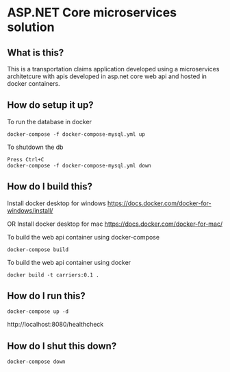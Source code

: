 # ASP.NET Core microservices solution

## What is this? 
This is a transportation claims application developed using a 
microservices architetcure with apis developed in asp.net core web api 
and hosted in docker containers.

## How do setup it up?
To run the database in docker
```
docker-compose -f docker-compose-mysql.yml up
```

To shutdown the db
```
Press Ctrl+C
docker-compose -f docker-compose-mysql.yml down
```

## How do I build this?
Install docker desktop for windows
https://docs.docker.com/docker-for-windows/install/

OR 
Install docker desktop for mac
https://docs.docker.com/docker-for-mac/

To build the web api container using docker-compose
```
docker-compose build
```

To build the web api container using docker
```
docker build -t carriers:0.1 .
```


## How do I run this?
```
docker-compose up -d
```

http://localhost:8080/healthcheck

## How do I shut this down?
```
docker-compose down
```
